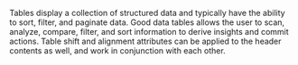 Tables display a collection of structured data and typically have the ability to sort, filter, and paginate data. Good data tables allows the user to scan, analyze, compare, filter, and sort information to derive insights and commit actions.
Table shift and alignment attributes can be applied to the header contents as well, and work in conjunction with each other.
